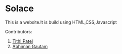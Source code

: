 # Solace
This is a website.It is build using HTML,CSS,Javascript


Contributors:
1. <a href ="https://github.com/Tithi1408">Tithi Patel</a>
2. <a href ="https://github.com/Abhiman1211">Abhiman Gautam</a>

